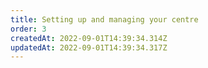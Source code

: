 ```yaml
---
title: Setting up and managing your centre
order: 3
createdAt: 2022-09-01T14:39:34.314Z
updatedAt: 2022-09-01T14:39:34.317Z
---
```

